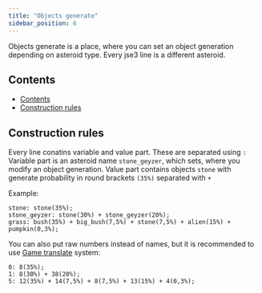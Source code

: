 ```yaml
---
title: "Objects generate"
sidebar_position: 6
---
```


Objects generate is a place, where you can set an object generation
depending on asteroid type. Every jse3 line is a different asteroid.

## Contents

- [Contents](#contents)
- [Construction rules](#construction-rules)

## Construction rules

Every line conatins variable and value part. These are separated using `:`
Variable part is an asteroid name `stone_geyzer`, which sets, where you modify an object generation.
Value part contains objects `stone` with generate probability in round brackets `(35%)` separated with `+`

Example:
```text
stone: stone(35%);
stone_geyzer: stone(30%) + stone_geyzer(20%);
grass: bush(35%) + big_bush(7,5%) + stone(7,5%) + alien(15%) + pumpkin(0,3%);
```

You can also put raw numbers instead of names, but it is recommended to use [Game translate](./GameTranslate/) system:

```text
0: 8(35%);
1: 8(30%) + 38(20%);
5: 12(35%) + 14(7,5%) + 8(7,5%) + 13(15%) + 4(0,3%);
```